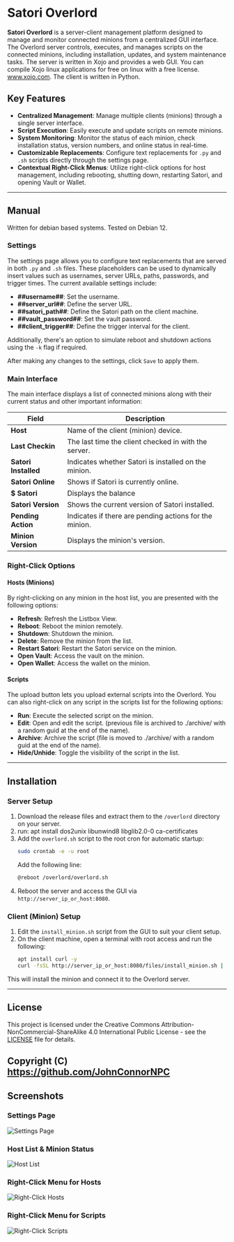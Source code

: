 # Satori Overlord

**Satori Overlord** is a server-client management platform designed to manage and monitor connected minions from a centralized GUI interface. The Overlord server controls, executes, and manages scripts on the connected minions, including installation, updates, and system maintenance tasks.  The server is written in Xojo and provides a web GUI.  You can compile Xojo linux applications for free on linux with a free license.  www.xojo.com.  The client is written in Python.



## Key Features
- **Centralized Management**: Manage multiple clients (minions) through a single server interface.
- **Script Execution**: Easily execute and update scripts on remote minions.
- **System Monitoring**: Monitor the status of each minion, check installation status, version numbers, and online status in real-time.
- **Customizable Replacements**: Configure text replacements for `.py` and `.sh` scripts directly through the settings page.
- **Contextual Right-Click Menus**: Utilize right-click options for host management, including rebooting, shutting down, restarting Satori, and opening Vault or Wallet.

---

## Manual

Written for debian based systems.  Tested on Debian 12.

### Settings

The settings page allows you to configure text replacements that are served in both `.py` and `.sh` files. These placeholders can be used to dynamically insert values such as usernames, server URLs, paths, passwords, and trigger times. The current available settings include:

- **##username##**: Set the username.
- **##server_url##**: Define the server URL.
- **##satori_path##**: Define the Satori path on the client machine.
- **##vault_password##**: Set the vault password.
- **##client_trigger##**: Define the trigger interval for the client.

Additionally, there's an option to simulate reboot and shutdown actions using the `-k` flag if required.

After making any changes to the settings, click `Save` to apply them.

### Main Interface

The main interface displays a list of connected minions along with their current status and other important information:

| **Field**         | **Description**                                                                 |
|-------------------|---------------------------------------------------------------------------------|
| **Host**          | Name of the client (minion) device.                                              |
| **Last Checkin**  | The last time the client checked in with the server.                             |
| **Satori Installed** | Indicates whether Satori is installed on the minion.                          |
| **Satori Online** | Shows if Satori is currently online.                                             |
| **$ Satori**      | Displays the balance                                                             |
| **Satori Version**| Shows the current version of Satori installed.                                   |
| **Pending Action**| Indicates if there are pending actions for the minion.                           |
| **Minion Version**| Displays the minion's version.                                                   |

### Right-Click Options

#### Hosts (Minions)
By right-clicking on any minion in the host list, you are presented with the following options:
- **Refresh**: Refresh the Listbox View.
- **Reboot**: Reboot the minion remotely.
- **Shutdown**: Shutdown the minion.
- **Delete**: Remove the minion from the list.
- **Restart Satori**: Restart the Satori service on the minion.
- **Open Vault**: Access the vault on the minion.
- **Open Wallet**: Access the wallet on the minion.

#### Scripts
The upload button lets you upload external scripts into the Overlord.
You can also right-click on any script in the scripts list for the following options:
- **Run**: Execute the selected script on the minion.
- **Edit**: Open and edit the script.  (previous file is archived to ./archive/ with a random guid at the end of the name).
- **Archive**: Archive the script (file is moved to ./archive/ with a random guid at the end of the name).
- **Hide/Unhide**: Toggle the visibility of the script in the list.

---

## Installation

### Server Setup
1. Download the release files and extract them to the `/overlord` directory on your server.
2. run: apt install dos2unix libunwind8 libglib2.0-0 ca-certificates
3. Add the `overlord.sh` script to the root cron for automatic startup:
    ```bash
    sudo crontab -e -u root
    ```
   Add the following line:
    ```bash
    @reboot /overlord/overlord.sh
    ```
4. Reboot the server and access the GUI via `http://server_ip_or_host:8080`.

### Client (Minion) Setup
1. Edit the `install_minion.sh` script from the GUI to suit your client setup.
2. On the client machine, open a terminal with root access and run the following:
    ```bash
    apt install curl -y
    curl -fsSL http://server_ip_or_host:8080/files/install_minion.sh | sh
    ```
This will install the minion and connect it to the Overlord server.

---

## License

This project is licensed under the Creative Commons Attribution-NonCommercial-ShareAlike 4.0 International Public License - see the [LICENSE](LICENSE.md) file for details.

Copyright (C) https://github.com/JohnConnorNPC
---

## Screenshots

### Settings Page
![Settings Page](path_to_image)

### Host List & Minion Status
![Host List](path_to_image)

### Right-Click Menu for Hosts
![Right-Click Hosts](path_to_image)

### Right-Click Menu for Scripts
![Right-Click Scripts](path_to_image)

